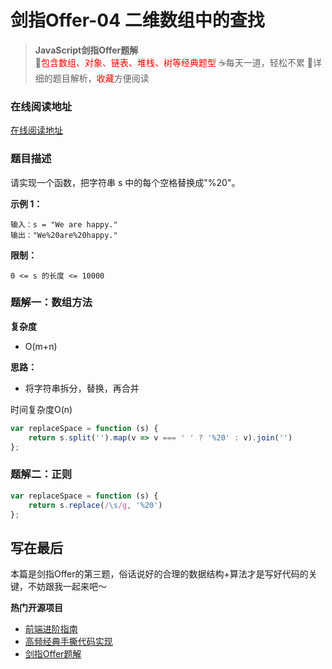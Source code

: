 # 剑指Offer-04 二维数组中的查找
> **JavaScript剑指Offer题解**<br>
> 🚀<font color=red>包含数组、对象、链表、堆栈、树等经典题型</font>
> ☕️每天一道，轻松不累
> 💬详细的题目解析，<font color=red>收藏</font>方便阅读

### 在线阅读地址

<a href="https://github.com/webbj97/fe-questions/tree/master/docs/algorithm" target="blank">在线阅读地址</a>

### 题目描述

请实现一个函数，把字符串 s 中的每个空格替换成"%20"。


**示例 1：**

```
输入：s = "We are happy."
输出："We%20are%20happy."
```

**限制：**

```
0 <= s 的长度 <= 10000
```

### 题解一：数组方法

**复杂度**

* O(m+n)

**思路：**

* 将字符串拆分，替换，再合并

时间复杂度O(n)
```js
var replaceSpace = function (s) {
    return s.split('').map(v => v === ' ' ? '%20' : v).join('')
};
```

### 题解二：正则

```js
var replaceSpace = function (s) {
    return s.replace(/\s/g, '%20')
};
```


## 写在最后

本篇是剑指Offer的第三题，俗话说好的合理的数据结构+算法才是写好代码的关键，不妨跟我一起来吧～

**热门开源项目**

* [前端进阶指南](https://github.com/webbj97/summary)
* [高频经典手撕代码实现](https://github.com/webbj97/fe-questions)
* [剑指Offer题解](https://github.com/webbj97/fe-questions/tree/master/docs/algorithm)
